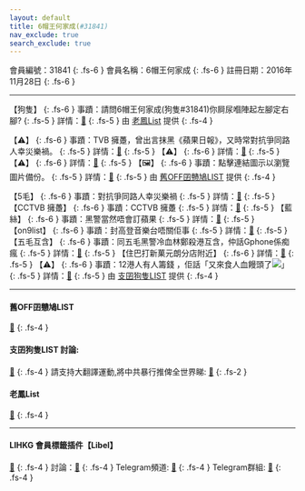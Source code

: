 ```yaml
---
layout: default
title: 6帽王何家成(#31841)
nav_exclude: true
search_exclude: true
---
```


會員編號：31841
{: .fs-6 }
會員名稱：6帽王何家成
{: .fs-6 }
註冊日期：2016年11月28日
{: .fs-6 }

---

<div class="code-example" markdown="1">

【狗隻】
{: .fs-6 }
事蹟：請問6帽王何家成(狗隻#31841)你屙尿嗰陣起左腳定右腳?
{: .fs-5 }
詳情：[🔗](：https://lih.kg/2252723)
{: .fs-5 }
由 [老鳳List](#老鳳list) 提供
{: .fs-4 }

</div>
<div class="code-example" markdown="1">

【⚠️】
{: .fs-6 }
事蹟：TVB 擁躉，曾出言抹黑《蘋果日報》，又時常對抗爭同路人幸災樂禍。
{: .fs-5 }
詳情：[🔗](https://lih.kg/fohwPT)
{: .fs-5 }
【⚠️】
{: .fs-6 }
詳情：[🔗](https://lih.kg/ftpQGT)
{: .fs-5 }
【⚠️】
{: .fs-6 }
詳情：[🔗](https://lih.kg/fHevoT)
{: .fs-5 }
【🖼️】
{: .fs-6 }
事蹟：點擊連結圖示以瀏覽圖片備份。
{: .fs-5 }
詳情：[🔗](https://filedn.eu/l9Hq1YKLkJ4m0VSXcdcfUaJ/LIHKG_on99/on9_son_2020/31841)
{: .fs-5 }
由 [舊OFF囝戇鳩LIST](#舊off囝戇鳩list) 提供
{: .fs-4 }

</div>
<div class="code-example" markdown="1">

【5毛】
{: .fs-6 }
事蹟：對抗爭同路人幸災樂禍
{: .fs-5 }
詳情：[🔗](https://lih.kg/fHevoT)
{: .fs-5 }
【CCTVB 擁躉】
{: .fs-6 }
事蹟：CCTVB 擁躉
{: .fs-5 }
詳情：[🔗](https://lih.kg/1951982)
{: .fs-5 }
【藍絲】
{: .fs-6 }
事蹟：黑警當然唔會訂蘋果
{: .fs-5 }
詳情：[🔗](https://lih.kg/fohwPT)
{: .fs-5 }
【on9list】
{: .fs-6 }
事蹟：封高登音樂台唔關佢事
{: .fs-5 }
詳情：[🔗](https://lih.kg/ftpQGT)
{: .fs-5 }
【五毛互含】
{: .fs-6 }
事蹟：同五毛黑警冷血林鄭殺港互含，仲話Gphone係痴瘋
{: .fs-5 }
詳情：[🔗](https://lih.kg/sCreFBX)
{: .fs-5 }
【住巴打新菓元朗分店附近】
{: .fs-6 }
詳情：[🔗](https://lih.kg/aOxRrBV)
{: .fs-5 }
【⚠️】
{: .fs-6 }
事蹟：12港人有人籌錢 ，佢話「又來食人血饅頭了![](https://cdn.lihkg.com/assets/faces/normal/369.gif)」
{: .fs-5 }
詳情：[🔗](https://lih.kg/tCxeJiX)
{: .fs-5 }
由 [支囝狗隻LIST](#支囝狗隻list-討論) 提供
{: .fs-4 }

</div>


---

#### 舊OFF囝戇鳩LIST
[🔗](https://bit.ly/lihkg_on9_list)
{: .fs-4 }
#### 支囝狗隻LIST 討論: 
[🔗](https://lih.kg/2908480)
{: .fs-4 }
請支持大翻譯運動,將中共暴行推俾全世界睇: [🔗](https://twitter.com/tgtm_official)
{: .fs-2 }

#### 老鳳List
[🔗](https://lihkg.com/thread/2808424)
{: .fs-4 }

---

#### LIHKG 會員標籤插件【Libel】
[🔗](https://kitce.github.io/libel)
{: .fs-4 }
討論：[🔗](https://lih.kg/2841778)
{: .fs-4 }
Telegram頻道: [🔗](https://t.me/LibelOfficialChannel)
{: .fs-4 }
Telegram群組: [🔗](https://t.me/LibelOfficialGroup)
{: .fs-4 }
